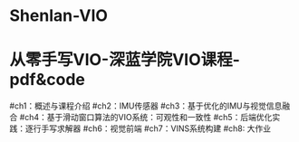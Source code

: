 # Shenlan-VIO

# 从零手写VIO-深蓝学院VIO课程-pdf&code

#ch1：概述与课程介绍
#ch2：IMU传感器
#ch3：基于优化的IMU与视觉信息融合
#ch4：基于滑动窗口算法的VIO系统：可观性和一致性
#ch5：后端优化实践：逐行手写求解器
#ch6：视觉前端
#ch7：VINS系统构建
#ch8: 大作业